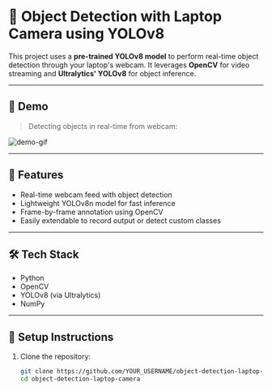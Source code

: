 # 🧠 Object Detection with Laptop Camera using YOLOv8

This project uses a **pre-trained YOLOv8 model** to perform real-time object detection through your laptop's webcam. It leverages **OpenCV** for video streaming and **Ultralytics' YOLOv8** for object inference.

---

## 📸 Demo

> Detecting objects in real-time from webcam:

![demo-gif](demo/demo.gif)  <!-- Replace this with your actual GIF or image path -->

---

## 🚀 Features

- Real-time webcam feed with object detection
- Lightweight YOLOv8n model for fast inference
- Frame-by-frame annotation using OpenCV
- Easily extendable to record output or detect custom classes

---

## 🛠️ Tech Stack

- Python
- OpenCV
- YOLOv8 (via Ultralytics)
- NumPy

---

## 🧪 Setup Instructions

1. Clone the repository:
   ```bash
   git clone https://github.com/YOUR_USERNAME/object-detection-laptop-camera.git
   cd object-detection-laptop-camera
